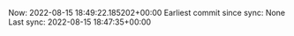 Now: 2022-08-15 18:49:22.185202+00:00 Earliest commit since sync: None Last sync: 2022-08-15 18:47:35+00:00
